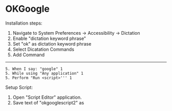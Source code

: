 # OKGoogle

Installation steps:
1. Navigate to System Preferences -> Accessibility -> Dictation
2. Enable "dictation keyword phrase"
3. Set "ok" as dictation keyword phrase
4. Select Dicatation Commands
5. Add Command 
-------------------------------
    5. When I say: "google" 1
    5. While using "Any application" 1
    5. Perform "Run <script>''' 1
       

Setup Script:
1. Open "Script Editor" application.
2. Save text of "okgooglescript2" as <script>
